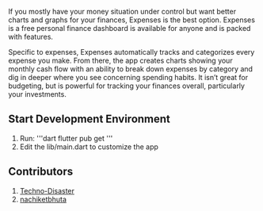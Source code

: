 If you mostly have your money situation under control but want better charts and graphs for your finances, Expenses is the best option. Expenses is a free personal finance dashboard is available for anyone and is packed with features.

Specific to expenses, Expenses automatically tracks and categorizes every expense you make. From there, the app creates charts showing your monthly cash flow with an ability to break down expenses by category and dig in deeper where you see concerning spending habits. It isn’t great for budgeting, but is powerful for tracking your finances overall, particularly your investments.

## Start Development Environment

1. Run: 
    '''dart
        flutter pub get
    '''
2. Edit the lib/main.dart to customize the app

## Contributors
1. [Techno-Disaster](https://github.com/Techno-Disaster)
2. [nachiketbhuta](https://github.com/nachiketbhuta)
